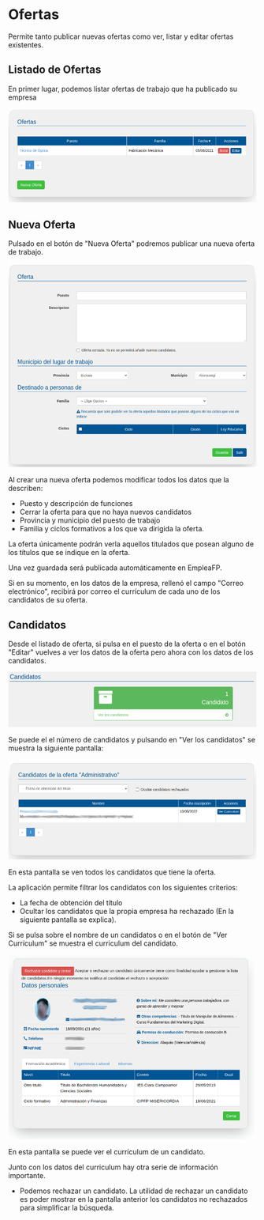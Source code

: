# Ofertas


Permite tanto publicar nuevas ofertas como ver, listar y editar ofertas existentes.

## Listado de Ofertas
En primer lugar, podemos listar ofertas de trabajo que ha publicado su empresa

![](ofertas_search.png)

## Nueva Oferta
Pulsado en el botón de "Nueva Oferta" podremos publicar una nueva oferta de trabajo.

![Oferta nuevo](oferta_nuevo.png)

Al crear una nueva oferta podemos modificar todos los datos que la describen:
  - Puesto y descripción de funciones
  - Cerrar la oferta para que no haya nuevos candidatos
  - Provincia y municipio del puesto de trabajo
  - Familia y ciclos formativos a los que va dirigida la oferta.

La oferta únicamente podrán verla aquellos titulados que posean alguno de los títulos que se indique en la oferta.

Una vez guardada será publicada automáticamente en EmpleaFP.

Si en su momento, en los datos de la empresa, rellenó el campo "Correo electrónico", recibirá por correo el currículum de cada uno de los candidatos de su oferta.

## Candidatos
Desde el listado de oferta, si pulsa en el puesto de la oferta o en el botón "Editar" vuelves a ver los datos de la oferta pero ahora con los datos de los candidatos.

![](numero_candidatos.png)

Se puede el el número de candidatos y pulsando en "Ver los candidatos" se muestra la siguiente pantalla:

![](candidatos.png)

En esta pantalla se ven todos los candidatos que tiene la oferta. 

La aplicación permite filtrar los candidatos con los siguientes criterios:
- La fecha de obtención del título
- Ocultar los candidatos que la propia empresa ha rechazado (En la siguiente pantalla se explica).

Si se pulsa sobre el nombre de un candidatos o en el botón de "Ver Currículum" se muestra el curriculum del candidato.

![](candidato.png)

En esta pantalla se puede ver el currículum de un candidato.

Junto con los datos del curriculum hay otra serie de información importante.
  - Podemos rechazar un candidato. La utilidad de rechazar un candidato es poder mostrar en la pantalla anterior los candidatos no rechazados para simplificar la búsqueda.

 


